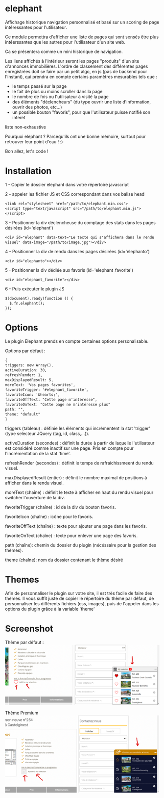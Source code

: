 # elephant
Affichage historique navigation personnalisé et basé sur un scoring de page intéressantes pour l'utilisateur.


Ce module permettra d'afficher une liste de pages qui sont sensés être plus intéerssantes que les autres pour l'utilisateur d'un site web.

Ca se présentera comme un mini historique de navigation.

Les liens affichés à l'intérieur seront les pages "produits" d'un site d'annonces immobilières.
L'ordre de classement des différentes pages enregistrées doit se faire par un petit algo, en js (pas de backend pour l'instant), qui prendra en compte certains paramètres mesurables tels que :
- le temps passé sur la page
- le fait de plus ou moins scroller dans la page
- le nombre de fois ou l'utilisateur à visité la page
- des éléments "déclencheurs" (du type ouvrir une liste d'information, ouvrir des photos, etc...)
- un possible bouton "favoris", pour que l'utilisateur puisse notifié son interet

liste non-exhaustive

Pourquoi elephant ? Parcequ'ils ont une bonne mémoire, surtout pour retrouver leur point d'eau ! :)

Bon allez, let's code !


# Installation
1 - Copier le dossier elephant dans votre répertoire javascript

2 - appeler les fichier JS et CSS correspondant dans vos balise head
~~~~
<link rel="stylesheet" href="/path/to/elephant.min.css">
<script type="text/javascript" src="/path/to/elephant.min.js"></script>
~~~~

3 - Positionner la div déclencheuse du comptage des stats dans les pages désirées (id='elephant')
~~~~
<div id="elephant" data-text="Le texte qui s'affichera dans le rendu visuel" data-image="/path/to/image.jpg"></div>
~~~~


4 - Positionner la div de rendu dans les pages désirées (id='elephanto')
~~~~
<div id="elephanto"></div>
~~~~

5 - Positionner la div dédiée aux favoris (id='elephant_favorite')
~~~~
<div id="elephant_favorite"></div>
~~~~


6 - Puis exécuter le plugin JS
~~~~
$(document).ready(function () {
  $.fn.elephant();
});
~~~~

# Options
Le plugin Elephant prends en compte certaines options personalisable.

Options par défaut :
~~~~
{
triggers: new Array(),
activeDuration: 30,
refreshRender: 1,
maxDisplayedResult: 5,
moreText: 'Vos pages favorites',
favoriteTrigger: '#elephant_favorite',
favoriteIcon: '&hearts;',
favoriteOffText: "Cette page m'intéresse",
favoriteOnText: "Cette page ne m'intéresse plus"
path: "",
theme: "default"
}
~~~~
triggers (tableau) : définie les éléments qui incrémentent la stat 'trigger' (type selecteur JQuery (tag, id, class,...)).

activeDuration (secondes) : définit la durée à partir de laquelle l'utilisateur est considéré comme inactif sur une page. Pris en compte pour l'incrémentation de la stat 'time'.

refreshRender (secondes) : définit le temps de rafraichissmeent du rendu visuel.

maxDisplayedResult (entier) : définit le nombre maximal de positions à afficher dans le rendu visuel.

moreText (chaîne) : définit le texte à afficher en haut du rendu visuel pour switcher l'ouverture de la div.

favoriteTrigger (chaîne) : id de la div du bouton favoris.

favoriteIcon (chaîne) : icône pour le favoris.

favoriteOffText (chaîne) : texte pour ajouter une page dans les favoris.

favoriteOnText (chaîne) : texte pour enlever une page des favoris.

path (chaîne): chemin du dossier du plugin (nécéssaire pour la gestion des thèmes).

theme (chaîne): nom du dossier contenant le thème désiré


# Themes

Afin de personnaliser le plugin sur votre site, il est très facile de faire des thèmes. Il vous suffit juste de copier le répertoire du thème par défaut,
de personnaliser les différents fichiers (css, images), puis de l'appeler dans les options du plugin grâce à la variable 'theme'


# Screenshot
Thème par défaut :
![theme par defaut](https://github.com/fyzalis/elephant/blob/master/demo/elephant-screenshot-default.png)

Thème Premium
![theme premium](https://github.com/fyzalis/elephant/blob/master/demo/elephant-screenshot-premium.png)

